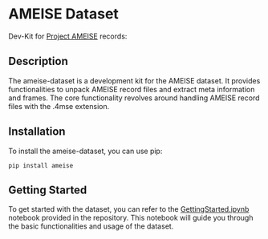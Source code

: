 # AMEISE Dataset

Dev-Kit for [Project AMEISE](https://ameise.wandelgesellschaft.de/) records: 

## Description

The ameise-dataset is a development kit for the AMEISE dataset. It provides functionalities to unpack AMEISE record 
files and extract meta information and frames. The core functionality revolves around handling AMEISE record files 
with the .4mse extension.

## Installation

To install the ameise-dataset, you can use pip:
```console
pip install ameise
```

## Getting Started

To get started with the dataset, you can refer to the [GettingStarted.ipynb](https://github.com/MarcelVSHNS/ameise-dataset/blob/main/GettingStarted.ipynb) notebook provided in the repository. 
This notebook will guide you through the basic functionalities and usage of the dataset.
